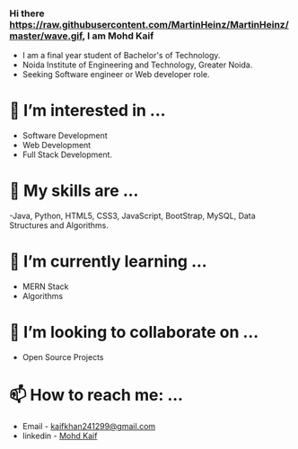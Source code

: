 ### Hi there https://raw.githubusercontent.com/MartinHeinz/MartinHeinz/master/wave.gif, I am Mohd Kaif
 - I am a final year student of Bachelor's of Technology.
 - Noida Institute of Engineering and Technology, Greater Noida.
 - Seeking Software engineer or Web developer role.

# 👀 I’m interested in ... 
 - Software Development
 - Web Development
 - Full Stack Development.

# 🔭 My skills are ...
  -Java, Python, HTML5, CSS3, JavaScript, BootStrap, MySQL, Data Structures and Algorithms.

# 🌱 I’m currently learning ...
  - MERN Stack
  - Algorithms
    
# 👯 I’m looking to collaborate on ...
  - Open Source Projects

# 📫 How to reach me: ...
  - Email - kaifkhan241299@gmail.com
  - linkedin - [Mohd Kaif](https://www.linkedin.com/in/mohdkaif2001/)
